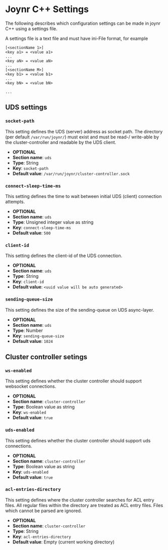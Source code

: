 # Joynr C++ Settings

The following describes which configuration settings can be made in joynr C++
using a settings file.

A settings file is a text file and must have ini-File format, for example

```
[<sectionName 1>]
<key a1> = <value a1>
...
<key aN> = <value aN>
...
[<sectionName M>]
<key b1> = <value b1>
...
<key bN> = <value bN>

...
```

## UDS settings

### `socket-path`

This setting defines the UDS (server) address as socket path.
The directory (per default `/var/run/joynr/`) must exist and must be read-/
write-able by the cluster-controller and readable by the UDS client. 

* **OPTIONAL**
* **Section name**: `uds`
* **Type**: String
* **Key**: `socket-path`
* **Default value**: `/var/run/joynr/cluster-controller.sock`

### `connect-sleep-time-ms`

This setting defines the time to wait between initial UDS (client)
connection attempts.

* **OPTIONAL**
* **Section name**: `uds`
* **Type**: Unsigned integer value as string
* **Key**: `connect-sleep-time-ms`
* **Default value**: `500`

### `client-id`

This setting defines the client-id of the UDS connection.

* **OPTIONAL**
* **Section name**: `uds`
* **Type**: String
* **Key**: `client-id`
* **Default value**: `<uuid value will be auto generated>`

### `sending-queue-size`

This setting defines the size of the sending-queue on UDS async-layer.

* **OPTIONAL**
* **Section name**: `uds`
* **Type**: Number
* **Key**: `sending-queue-size`
* **Default value**: `1024`

## Cluster controller setings

### `ws-enabled`

This setting defines whether the cluster controller should support
websocket connections.

* **OPTIONAL**
* **Section name**: `cluster-controller`
* **Type**: Boolean value as string
* **Key**: `ws-enabled`
* **Default value**: `true`

### `uds-enabled`

This setting defines whether the cluster controller should support
uds connections.

* **OPTIONAL**
* **Section name**: `cluster-controller`
* **Type**: Boolean value as string
* **Key**: `uds-enabled`
* **Default value**: `true`

### `acl-entries-directory`

This setting defines where the cluster controller searches for ACL entry files.
All regular files within the directory are treated as ACL entry files.
Files which cannot be parsed are ignored.

* **OPTIONAL**
* **Section name**: `cluster-controller`
* **Type**: String
* **Key**: `acl-entries-directory`
* **Default value**: Empty (current working directory)
